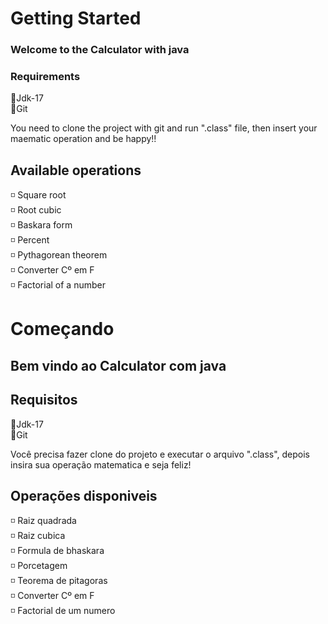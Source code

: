 # Getting Started

### Welcome to the Calculator with java

### Requirements
🔹Jdk-17<br>
🔹Git<br>

You need to clone the project with git and run ".class" file, then insert your maematic operation and be happy!!


## Available operations

◽ Square root<br>
◽ Root cubic<br>
◽ Baskara form<br>
◽ Percent<br>
◽ Pythagorean theorem<br>
◽ Converter Cº em F <br>
◽ Factorial of a number<br>


# Começando

## Bem vindo ao Calculator com java

## Requisitos
🔹Jdk-17<br>
🔹Git<br>

Você precisa fazer clone do projeto e executar o arquivo ".class", depois insira sua operação matematica e seja feliz!

## Operações disponiveis

◽ Raiz quadrada<br>
◽ Raiz cubica<br>
◽ Formula de bhaskara<br>
◽ Porcetagem<br>
◽ Teorema de pitagoras<br>
◽ Converter Cº em F <br>
◽ Factorial de um numero<br>
